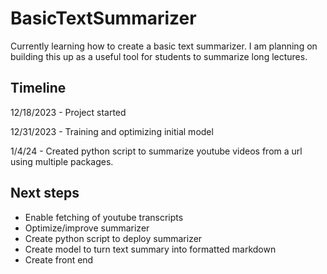 # BasicTextSummarizer
Currently learning how to create a basic text summarizer. I am planning on building this up as a 
useful tool for students to summarize long lectures.


## Timeline
12/18/2023 - Project started

12/31/2023 - Training and optimizing initial model

1/4/24 - Created python script to summarize youtube videos from a url using multiple packages.


## Next steps
- Enable fetching of youtube transcripts 
- Optimize/improve summarizer
- Create python script to deploy summarizer
- Create model to turn text summary into formatted markdown 
- Create front end
